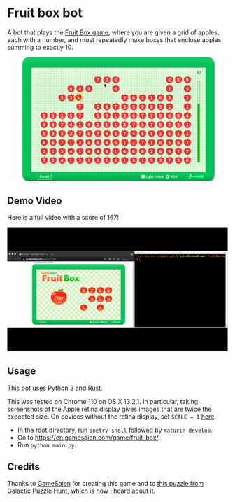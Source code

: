 Fruit box bot
=============

A bot that plays the [Fruit Box game](https://en.gamesaien.com/game/fruit_box/), where you are
given a grid of apples, each with a number, and must repeatedly make boxes that enclose apples
summing to exactly 10.

![Playing](docs/playing.gif)


Demo Video
----------

Here is a full video with a score of 167!

![Full](docs/full.gif)


Usage
-----

This bot uses Python 3 and Rust.

This was tested on Chrome 110 on OS X 13.2.1. In particular, taking screenshots of the Apple retina
display gives images that are twice the expected size. On devices without the retina display, set
`SCALE = 1` [here](main.py#L9).

- In the root directory, run `poetry shell` followed by `maturin develop`.
- Go to https://en.gamesaien.com/game/fruit_box/.
- Run `python main.py`.


Credits
-------

Thanks to [GameSaien](https://en.gamesaien.com/) for creating this game and to
[this puzzle from Galactic Puzzle Hunt](https://2020.galacticpuzzlehunt.com/puzzle/letter-boxing),
which is how I heard about it.

